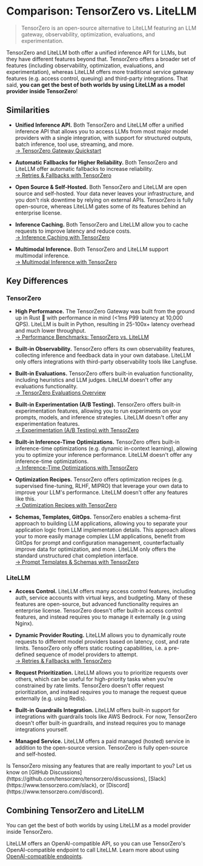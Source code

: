 # Comparison: TensorZero vs. LiteLLM

> TensorZero is an open-source alternative to LiteLLM featuring an LLM gateway, observability, optimization, evaluations, and experimentation.

TensorZero and LiteLLM both offer a unified inference API for LLMs, but they have different features beyond that.
TensorZero offers a broader set of features (including observability, optimization, evaluations, and experimentation), whereas LiteLLM offers more traditional service gateway features (e.g. access control, queuing) and third-party integrations.
That said, **you can get the best of both worlds by using LiteLLM as a model provider inside TensorZero**!

## Similarities

* **Unified Inference API.**
  Both TensorZero and LiteLLM offer a unified inference API that allows you to access LLMs from most major model providers with a single integration, with support for structured outputs, batch inference, tool use, streaming, and more.<br />
  [→ TensorZero Gateway Quickstart](/quickstart/)

* **Automatic Fallbacks for Higher Reliability.**
  Both TensorZero and LiteLLM offer automatic fallbacks to increase reliability.<br />
  [→ Retries & Fallbacks with TensorZero](/gateway/guides/retries-fallbacks/)

* **Open Source & Self-Hosted.**
  Both TensorZero and LiteLLM are open source and self-hosted.
  Your data never leaves your infrastructure, and you don't risk downtime by relying on external APIs.
  TensorZero is fully open-source, whereas LiteLLM gates some of its features behind an enterprise license.

* **Inference Caching.**
  Both TensorZero and LiteLLM allow you to cache requests to improve latency and reduce costs.<br />
  [→ Inference Caching with TensorZero](/gateway/guides/inference-caching/)

* **Multimodal Inference.**
  Both TensorZero and LiteLLM support multimodal inference.<br />
  [→ Multimodal Inference with TensorZero](/gateway/guides/multimodal-inference/)

## Key Differences

### TensorZero

* **High Performance.**
  The TensorZero Gateway was built from the ground up in Rust 🦀 with performance in mind (\<1ms P99 latency at 10,000 QPS).
  LiteLLM is built in Python, resulting in 25-100x+ latency overhead and much lower throughput.<br />
  [→ Performance Benchmarks: TensorZero vs. LiteLLM](/gateway/benchmarks/)

* **Built-in Observability.**
  TensorZero offers its own observability features, collecting inference and feedback data in your own database.
  LiteLLM only offers integrations with third-party observability tools like Langfuse.

* **Built-in Evaluations.**
  TensorZero offers built-in evaluation functionality, including heuristics and LLM judges.
  LiteLLM doesn't offer any evaluations functionality.<br />
  [→ TensorZero Evaluations Overview](/evaluations/)

* **Built-in Experimentation (A/B Testing).**
  TensorZero offers built-in experimentation features, allowing you to run experiments on your prompts, models, and inference strategies.
  LiteLLM doesn't offer any experimentation features.<br />
  [→ Experimentation (A/B Testing) with TensorZero](/gateway/guides/experimentation/)

* **Built-in Inference-Time Optimizations.**
  TensorZero offers built-in inference-time optimizations (e.g. dynamic in-context learning), allowing you to optimize your inference performance.
  LiteLLM doesn't offer any inference-time optimizations.<br />
  [→ Inference-Time Optimizations with TensorZero](/gateway/guides/inference-time-optimizations/)

* **Optimization Recipes.**
  TensorZero offers optimization recipes (e.g. supervised fine-tuning, RLHF, MIPRO) that leverage your own data to improve your LLM's performance.
  LiteLLM doesn't offer any features like this.<br />
  [→ Optimization Recipes with TensorZero](/recipes/)

* **Schemas, Templates, GitOps.**
  TensorZero enables a schema-first approach to building LLM applications, allowing you to separate your application logic from LLM implementation details.
  This approach allows your to more easily manage complex LLM applications, benefit from GitOps for prompt and configuration management, counterfactually improve data for optimization, and more.
  LiteLLM only offers the standard unstructured chat completion interface.<br />
  [→ Prompt Templates & Schemas with TensorZero](/gateway/guides/prompt-templates-schemas/)

### LiteLLM

* **Access Control.**
  LiteLLM offers many access control features, including auth, service accounts with virtual keys, and budgeting.
  Many of these features are open-source, but advanced functionality requires an enterprise license.
  TensorZero doesn't offer built-in access control features, and instead requires you to manage it externally (e.g using Nginx).

* **Dynamic Provider Routing.**
  LiteLLM allows you to dynamically route requests to different model providers based on latency, cost, and rate limits.
  TensorZero only offers static routing capabilities, i.e. a pre-defined sequence of model providers to attempt.<br />
  [→ Retries & Fallbacks with TensorZero](/gateway/guides/retries-fallbacks/)

* **Request Prioritization.**
  LiteLLM allows you to prioritize requests over others, which can be useful for high-priority tasks when you're constrained by rate limits.
  TensorZero doesn't offer request prioritization, and instead requires you to manage the request queue externally (e.g. using Redis).

* **Built-in Guardrails Integration.**
  LiteLLM offers built-in support for integrations with guardrails tools like AWS Bedrock.
  For now, TensorZero doesn't offer built-in guardrails, and instead requires you to manage integrations yourself.

* **Managed Service.**
  LiteLLM offers a paid managed (hosted) service in addition to the open-source version.
  TensorZero is fully open-source and self-hosted.

<Tip title="Feedback">
  Is TensorZero missing any features that are really important to you? Let us know on [GitHub Discussions](https://github.com/tensorzero/tensorzero/discussions), [Slack](https://www.tensorzero.com/slack), or [Discord](https://www.tensorzero.com/discord).
</Tip>

## Combining TensorZero and LiteLLM

You can get the best of both worlds by using LiteLLM as a model provider inside TensorZero.

LiteLLM offers an OpenAI-compatible API, so you can use TensorZero's OpenAI-compatible endpoint to call LiteLLM.
Learn more about using [OpenAI-compatible endpoints](/gateway/guides/providers/openai-compatible/).
